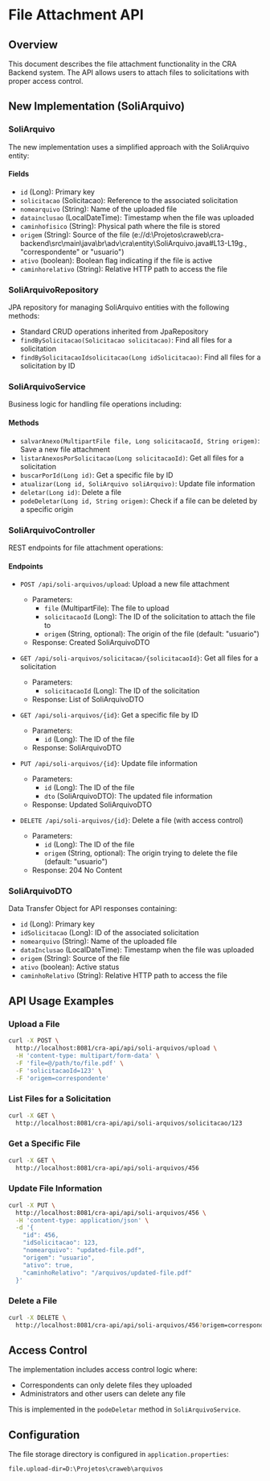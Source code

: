 # File Attachment API

## Overview
This document describes the file attachment functionality in the CRA Backend system. The API allows users to attach files to solicitations with proper access control.

## New Implementation (SoliArquivo)

### SoliArquivo
The new implementation uses a simplified approach with the SoliArquivo entity:

#### Fields
- `id` (Long): Primary key
- `solicitacao` (Solicitacao): Reference to the associated solicitation
- `nomearquivo` (String): Name of the uploaded file
- `datainclusao` (LocalDateTime): Timestamp when the file was uploaded
- `caminhofisico` (String): Physical path where the file is stored
- `origem` (String): Source of the file (e://d:\Projetos\craweb\cra-backend\src\main\java\br\adv\cra\entity\SoliArquivo.java#L13-L19g., "correspondente" or "usuario")
- `ativo` (boolean): Boolean flag indicating if the file is active
- `caminhorelativo` (String): Relative HTTP path to access the file

### SoliArquivoRepository
JPA repository for managing SoliArquivo entities with the following methods:
- Standard CRUD operations inherited from JpaRepository
- `findBySolicitacao(Solicitacao solicitacao)`: Find all files for a solicitation
- `findBySolicitacaoIdsolicitacao(Long idSolicitacao)`: Find all files for a solicitation by ID

### SoliArquivoService
Business logic for handling file operations including:

#### Methods
- `salvarAnexo(MultipartFile file, Long solicitacaoId, String origem)`: Save a new file attachment
- `listarAnexosPorSolicitacao(Long solicitacaoId)`: Get all files for a solicitation
- `buscarPorId(Long id)`: Get a specific file by ID
- `atualizar(Long id, SoliArquivo soliArquivo)`: Update file information
- `deletar(Long id)`: Delete a file
- `podeDeletar(Long id, String origem)`: Check if a file can be deleted by a specific origin

### SoliArquivoController
REST endpoints for file attachment operations:

#### Endpoints
- `POST /api/soli-arquivos/upload`: Upload a new file attachment
  - Parameters:
    - `file` (MultipartFile): The file to upload
    - `solicitacaoId` (Long): The ID of the solicitation to attach the file to
    - `origem` (String, optional): The origin of the file (default: "usuario")
  - Response: Created SoliArquivoDTO

- `GET /api/soli-arquivos/solicitacao/{solicitacaoId}`: Get all files for a solicitation
  - Parameters:
    - `solicitacaoId` (Long): The ID of the solicitation
  - Response: List of SoliArquivoDTO

- `GET /api/soli-arquivos/{id}`: Get a specific file by ID
  - Parameters:
    - `id` (Long): The ID of the file
  - Response: SoliArquivoDTO

- `PUT /api/soli-arquivos/{id}`: Update file information
  - Parameters:
    - `id` (Long): The ID of the file
    - `dto` (SoliArquivoDTO): The updated file information
  - Response: Updated SoliArquivoDTO

- `DELETE /api/soli-arquivos/{id}`: Delete a file (with access control)
  - Parameters:
    - `id` (Long): The ID of the file
    - `origem` (String, optional): The origin trying to delete the file (default: "usuario")
  - Response: 204 No Content

### SoliArquivoDTO
Data Transfer Object for API responses containing:
- `id` (Long): Primary key
- `idSolicitacao` (Long): ID of the associated solicitation
- `nomearquivo` (String): Name of the uploaded file
- `dataInclusao` (LocalDateTime): Timestamp when the file was uploaded
- `origem` (String): Source of the file
- `ativo` (boolean): Active status
- `caminhoRelativo` (String): Relative HTTP path to access the file

## API Usage Examples

### Upload a File
```bash
curl -X POST \
  http://localhost:8081/cra-api/api/soli-arquivos/upload \
  -H 'content-type: multipart/form-data' \
  -F 'file=@/path/to/file.pdf' \
  -F 'solicitacaoId=123' \
  -F 'origem=correspondente'
```

### List Files for a Solicitation
```bash
curl -X GET \
  http://localhost:8081/cra-api/api/soli-arquivos/solicitacao/123
```

### Get a Specific File
```bash
curl -X GET \
  http://localhost:8081/cra-api/api/soli-arquivos/456
```

### Update File Information
```bash
curl -X PUT \
  http://localhost:8081/cra-api/api/soli-arquivos/456 \
  -H 'content-type: application/json' \
  -d '{
    "id": 456,
    "idSolicitacao": 123,
    "nomearquivo": "updated-file.pdf",
    "origem": "usuario",
    "ativo": true,
    "caminhoRelativo": "/arquivos/updated-file.pdf"
  }'
```

### Delete a File
```bash
curl -X DELETE \
  http://localhost:8081/cra-api/api/soli-arquivos/456?origem=correspondente
```

## Access Control
The implementation includes access control logic where:
- Correspondents can only delete files they uploaded
- Administrators and other users can delete any file

This is implemented in the `podeDeletar` method in `SoliArquivoService`.

## Configuration
The file storage directory is configured in `application.properties`:
```
file.upload-dir=D:\Projetos\craweb\arquivos
```